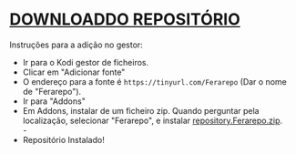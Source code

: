 # <a href="repository.Ferarepo.zip">DOWNLOADDO REPOSITÓRIO</a>

Instruções para a adição no gestor:


<p align="left">
  <ul>
    <li>Ir para o Kodi gestor de ficheiros.</li>
    <li>Clicar em "Adicionar fonte"</li>
    <li>O endereço para a fonte é <code>https://tinyurl.com/Ferarepo</code> (Dar o nome de "Ferarepo").</li>
    <li>Ir para "Addons"</li>
    <li>Em Addons, instalar de um ficheiro zip. Quando perguntar pela localização, selecionar "Ferarepo", e instalar <a href="repository.Ferarepo.zip">repository.Ferarepo.zip</a>.</li>
    -
    <li>Repositório Instalado!</li>
    
</ul>

                                      
                                       

</p>


